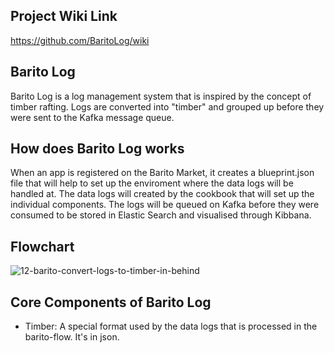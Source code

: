 ## Project Wiki Link  
https://github.com/BaritoLog/wiki  

## Barito Log  
Barito Log is a log management system that is inspired by the concept of timber rafting. Logs are converted into "timber" and grouped up before they were sent to the Kafka message queue.  

## How does Barito Log works  
When an app is registered on the Barito Market, it creates a blueprint.json file that will help to set up the enviroment where the data logs will be handled at. The data logs will created by the cookbook that will set up the individual components. The logs will be queued on Kafka before they were consumed to be stored in Elastic Search and visualised through Kibbana. 

## Flowchart  
![12-barito-convert-logs-to-timber-in-behind](https://github.com/BaritoLog/wiki/blob/master/images/12-barito-convert-logs-to-timber-in-behind.svg)


## Core Components of Barito Log
* Timber: 
A special format used by the data logs that is processed in the barito-flow. It's in json.
